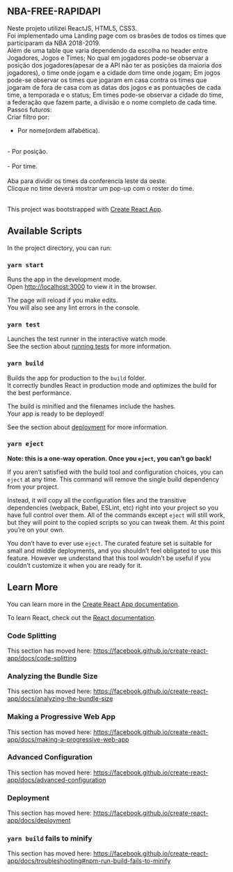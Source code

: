 ## NBA-FREE-RAPIDAPI
Neste projeto utilizei ReactJS, HTML5, CSS3.<br/>
Foi implementado uma Landing page com os brasões de todos os times que participaram da NBA 2018-2019. <br />
Além de uma table que varia dependendo da escolha no header entre Jogadores, Jogos e Times; No qual em jogadores pode-se observar a posição dos jogadores(apesar de a API não ter as posições da maioria dos jogadores), o time onde jogam e a cidade dom time onde jogam; Em jogos pode-se observar os times que jogaram em casa contra os times que jogaram de fora de casa com as datas dos jogos e as pontuações de cada time, a temporada e o status; Em times pode-se observar a cidade do time, a federação que fazem parte, a divisão e o nome completo de cada time.<br />
Passos futuros: <br/>
Criar filtro por: <br/>

- Por nome(ordem alfabética). <br/>
<br />
- Por posição.  <br/>
<br />
- Por time.<br/>
<br/>
Aba para dividir os times da conferencia leste da oeste.<br/>
Clicque no time deverá mostrar um pop-up com o roster do time.<br/>
<br />








This project was bootstrapped with [Create React App](https://github.com/facebook/create-react-app).

## Available Scripts

In the project directory, you can run:

### `yarn start`

Runs the app in the development mode.<br />
Open [http://localhost:3000](http://localhost:3000) to view it in the browser.

The page will reload if you make edits.<br />
You will also see any lint errors in the console.

### `yarn test`

Launches the test runner in the interactive watch mode.<br />
See the section about [running tests](https://facebook.github.io/create-react-app/docs/running-tests) for more information.

### `yarn build`

Builds the app for production to the `build` folder.<br />
It correctly bundles React in production mode and optimizes the build for the best performance.

The build is minified and the filenames include the hashes.<br />
Your app is ready to be deployed!

See the section about [deployment](https://facebook.github.io/create-react-app/docs/deployment) for more information.

### `yarn eject`

**Note: this is a one-way operation. Once you `eject`, you can’t go back!**

If you aren’t satisfied with the build tool and configuration choices, you can `eject` at any time. This command will remove the single build dependency from your project.

Instead, it will copy all the configuration files and the transitive dependencies (webpack, Babel, ESLint, etc) right into your project so you have full control over them. All of the commands except `eject` will still work, but they will point to the copied scripts so you can tweak them. At this point you’re on your own.

You don’t have to ever use `eject`. The curated feature set is suitable for small and middle deployments, and you shouldn’t feel obligated to use this feature. However we understand that this tool wouldn’t be useful if you couldn’t customize it when you are ready for it.

## Learn More

You can learn more in the [Create React App documentation](https://facebook.github.io/create-react-app/docs/getting-started).

To learn React, check out the [React documentation](https://reactjs.org/).

### Code Splitting

This section has moved here: https://facebook.github.io/create-react-app/docs/code-splitting

### Analyzing the Bundle Size

This section has moved here: https://facebook.github.io/create-react-app/docs/analyzing-the-bundle-size

### Making a Progressive Web App

This section has moved here: https://facebook.github.io/create-react-app/docs/making-a-progressive-web-app

### Advanced Configuration

This section has moved here: https://facebook.github.io/create-react-app/docs/advanced-configuration

### Deployment

This section has moved here: https://facebook.github.io/create-react-app/docs/deployment

### `yarn build` fails to minify

This section has moved here: https://facebook.github.io/create-react-app/docs/troubleshooting#npm-run-build-fails-to-minify
